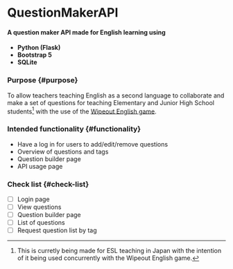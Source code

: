 # QuestionMakerAPI
#### A question maker API made for English learning using
- **Python (Flask)**
- **Bootstrap 5**
- **SQLite**

### Purpose {#purpose}
 To allow teachers teaching English as a second language to collaborate and make a set of questions for teaching Elementary and Junior High School students[^1] with the use of the [Wipeout English game](https://games.tetsuo-travis.com).

### Intended functionality {#functionality}
- Have a log in for users to add/edit/remove questions
- Overview of questions and tags
- Question builder page
- API usage page

### Check list {#check-list}
- [ ] Login page
- [ ] View questions
- [ ] Question builder page
- [ ] List of questions
- [ ] Request question list by tag

[^1]: This is curretly being made for ESL teaching in Japan with the intention of it being used concurrently with the Wipeout English game.